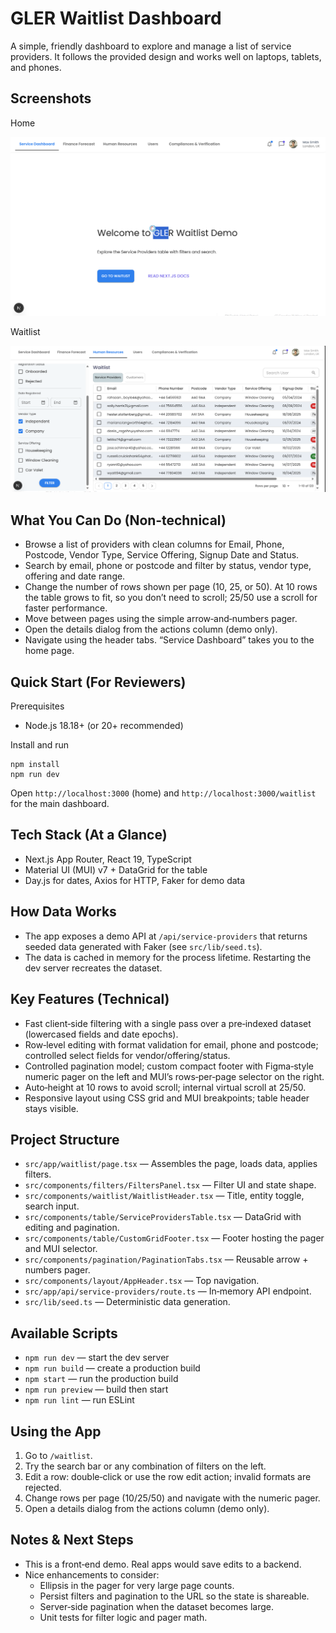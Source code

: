GLER Waitlist Dashboard
=======================

A simple, friendly dashboard to explore and manage a list of service providers. It follows the provided design and works well on laptops, tablets, and phones.

Screenshots
-----------

Home

![Home](public/Home.png "fdndn")

Waitlist

![Waitlist](public/Waitlist.png)

What You Can Do (Non‑technical)
--------------------------------

- Browse a list of providers with clean columns for Email, Phone, Postcode, Vendor Type, Service Offering, Signup Date and Status.
- Search by email, phone or postcode and filter by status, vendor type, offering and date range.
- Change the number of rows shown per page (10, 25, or 50). At 10 rows the table grows to fit, so you don’t need to scroll; 25/50 use a scroll for faster performance.
- Move between pages using the simple arrow‑and‑numbers pager.
- Open the details dialog from the actions column (demo only).
- Navigate using the header tabs. “Service Dashboard” takes you to the home page.

Quick Start (For Reviewers)
---------------------------

Prerequisites

- Node.js 18.18+ (or 20+ recommended)

Install and run

```
npm install
npm run dev
```

Open `http://localhost:3000` (home) and `http://localhost:3000/waitlist` for the main dashboard.

Tech Stack (At a Glance)
------------------------

- Next.js App Router, React 19, TypeScript
- Material UI (MUI) v7 + DataGrid for the table
- Day.js for dates, Axios for HTTP, Faker for demo data

How Data Works
--------------

- The app exposes a demo API at `/api/service-providers` that returns seeded data generated with Faker (see `src/lib/seed.ts`).
- The data is cached in memory for the process lifetime. Restarting the dev server recreates the dataset.

Key Features (Technical)
------------------------

- Fast client‑side filtering with a single pass over a pre‑indexed dataset (lowercased fields and date epochs).
- Row‑level editing with format validation for email, phone and postcode; controlled select fields for vendor/offering/status.
- Controlled pagination model; custom compact footer with Figma‑style numeric pager on the left and MUI’s rows‑per‑page selector on the right.
- Auto‑height at 10 rows to avoid scroll; internal virtual scroll at 25/50.
- Responsive layout using CSS grid and MUI breakpoints; table header stays visible.

Project Structure
-----------------

- `src/app/waitlist/page.tsx` — Assembles the page, loads data, applies filters.
- `src/components/filters/FiltersPanel.tsx` — Filter UI and state shape.
- `src/components/waitlist/WaitlistHeader.tsx` — Title, entity toggle, search input.
- `src/components/table/ServiceProvidersTable.tsx` — DataGrid with editing and pagination.
- `src/components/table/CustomGridFooter.tsx` — Footer hosting the pager and MUI selector.
- `src/components/pagination/PaginationTabs.tsx` — Reusable arrow + numbers pager.
- `src/components/layout/AppHeader.tsx` — Top navigation.
- `src/app/api/service-providers/route.ts` — In‑memory API endpoint.
- `src/lib/seed.ts` — Deterministic data generation.

Available Scripts
-----------------

- `npm run dev` — start the dev server
- `npm run build` — create a production build
- `npm start` — run the production build
- `npm run preview` — build then start
- `npm run lint` — run ESLint

Using the App
-------------

1. Go to `/waitlist`.
2. Try the search bar or any combination of filters on the left.
3. Edit a row: double‑click or use the row edit action; invalid formats are rejected.
4. Change rows per page (10/25/50) and navigate with the numeric pager.
5. Open a details dialog from the actions column (demo only).

Notes & Next Steps
------------------

- This is a front‑end demo. Real apps would save edits to a backend.
- Nice enhancements to consider:
  - Ellipsis in the pager for very large page counts.
  - Persist filters and pagination to the URL so the state is shareable.
  - Server‑side pagination when the dataset becomes large.
  - Unit tests for filter logic and pager math.
